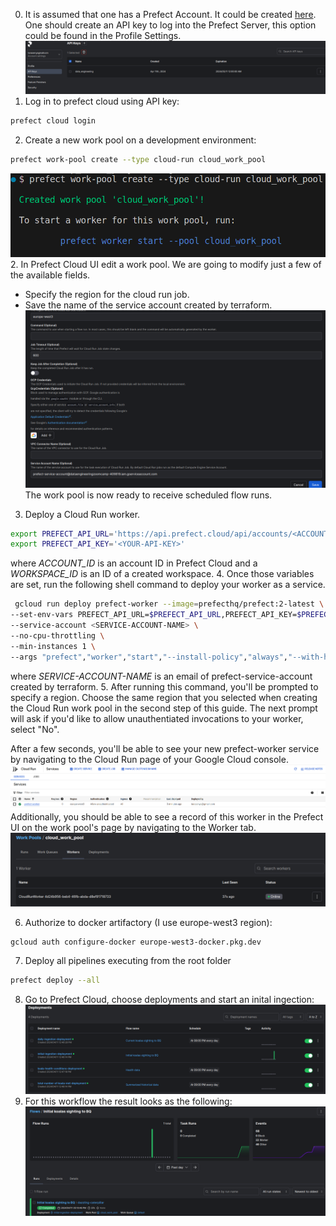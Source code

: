 0. It is assumed that one has a Prefect Account. It could be created [here](https://app.prefect.cloud/auth/login). One should create an API key to log into the Prefect Server, this option could be found in the Profile Settings.
![prefect_api_key](/visualization/prefect_api_key.png)
1. Log in to prefect cloud using API key:
 ```bash
prefect cloud login
```
2. Create a new work pool on a development environment:
```bash
prefect work-pool create --type cloud-run cloud_work_pool
```
![prefect_worker](/visualization/prefect_worker_start.png)
2. In Prefect Cloud UI edit a work pool. We are going to modify just a few of the available fields.
* Specify the region for the cloud run job.
* Save the name of the service account created by terraform.
![prefect_worker_properties](/visualization/prefect_worker_properties.png)
The work pool is now ready to receive scheduled flow runs.
3. Deploy a Cloud Run worker. 
```bash
export PREFECT_API_URL='https://api.prefect.cloud/api/accounts/<ACCOUNT-ID>/workspaces/<WORKSPACE-ID>'
export PREFECT_API_KEY='<YOUR-API-KEY>'
```
where _ACCOUNT_ID_ is an account ID in Prefect Cloud and a _WORKSPACE_ID_ is an ID of a created workspace.
4. Once those variables are set, run the following shell command to deploy your worker as a service. 
```bash
 gcloud run deploy prefect-worker --image=prefecthq/prefect:2-latest \
--set-env-vars PREFECT_API_URL=$PREFECT_API_URL,PREFECT_API_KEY=$PREFECT_API_KEY \
--service-account <SERVICE-ACCOUNT-NAME> \
--no-cpu-throttling \
--min-instances 1 \
--args "prefect","worker","start","--install-policy","always","--with-healthcheck","-p","<WORK-POOL-NAME>","-t","cloud-run"
```
where  _SERVICE-ACCOUNT-NAME_ is an email of prefect-service-account created by terraform.
5. After running this command, you'll be prompted to specify a region. Choose the same region that you selected when creating the Cloud Run work pool in the second step of this guide. The next prompt will ask if you'd like to allow unauthentiated invocations to your worker, select "No".

After a few seconds, you'll be able to see your new prefect-worker service by navigating to the Cloud Run page of your Google Cloud console. 
![cloud_run](/visualization/google_cloud_run_prefect_worker.png)
Additionally, you should be able to see a record of this worker in the Prefect UI on the work pool's page by navigating to the Worker tab.
![worker](/visualization/prefect_worker.png)

6.  Authorize to docker artifactory (I use europe-west3 region):
```bash
gcloud auth configure-docker europe-west3-docker.pkg.dev
```
7. Deploy all pipelines executing from the root folder
```bash
prefect deploy --all
```
8. Go to Prefect Cloud, choose deployments and start an inital ingection:
![deployments](/visualization/prefect_cloud_deployments.png)
9. For this workflow the result looks as the following:
![initial_ingection](/visualization/initial_ingection.png)